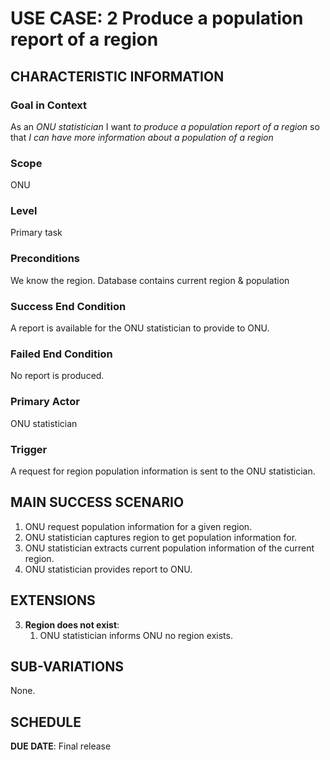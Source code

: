 # USE CASE: 2 Produce a population report of a region

## CHARACTERISTIC INFORMATION

### Goal in Context

As an *ONU statistician* I want *to produce a population report of a region* so that *I can have more information about a population of a region*

### Scope

ONU

### Level

Primary task

### Preconditions

We know the region.  Database contains current region & population

### Success End Condition

A report is available for the ONU statistician to provide to ONU.

### Failed End Condition

No report is produced.

### Primary Actor

ONU statistician

### Trigger

A request for region population information is sent to the ONU statistician.

## MAIN SUCCESS SCENARIO

1. ONU request population information for a given region.
2. ONU statistician captures region to get population information for.
3. ONU statistician extracts current population information of the current region.
4. ONU statistician provides report to ONU.

## EXTENSIONS

3. **Region does not exist**:
    1. ONU statistician informs ONU no region exists.

## SUB-VARIATIONS

None.

## SCHEDULE

**DUE DATE**: Final release 
